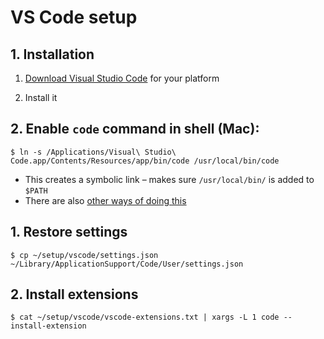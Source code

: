 # VS Code setup

## 1. Installation
1. [Download Visual Studio Code](https://code.visualstudio.com/Download) for your platform

2. Install it

## 2. Enable `code` command in shell (Mac):
```
$ ln -s /Applications/Visual\ Studio\ Code.app/Contents/Resources/app/bin/code /usr/local/bin/code
```
- This creates a symbolic link – makes sure `/usr/local/bin/` is added to `$PATH`
- There are also [other ways of doing this](https://code.visualstudio.com/docs/setup/mac#_launching-from-the-command-line)

## 1. Restore settings
```
$ cp ~/setup/vscode/settings.json ~/Library/ApplicationSupport/Code/User/settings.json
```

## 2. Install extensions
```
$ cat ~/setup/vscode/vscode-extensions.txt | xargs -L 1 code --install-extension
```